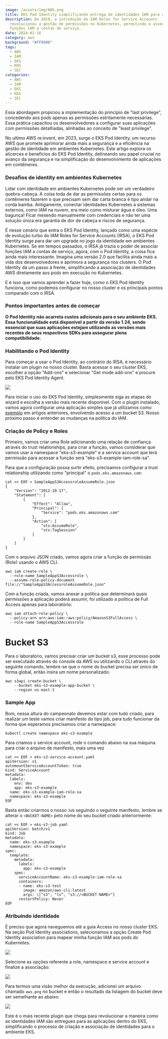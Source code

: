 ```yaml
---
image: /assets/img/AWS.png
title: EKS Pod Identity simplificando entrega de identidades IAM para aplicações
description: Em 2019, a introdução do IAM Roles for Service Accounts
  revolucionou a gestão de permissões no Kubernetes, permitindo a associação de
  funções IAM a contas de serviço.
date: 2024-01-16
category: aws
background: "#FF9900"
tags:
  - AWS
  - IAM
  - EKS
  - K8S
  - SEC
categories:
  - AWS
  - IAM
  - EKS
  - K8S
  - SEC
---
```

Essa abordagem propiciou a implementação do princípio de "last privilege", concedendo aos pods apenas as permissões estritamente necessárias. Essa prática capacitou os desenvolvedores a configurar suas aplicações com permissões detalhadas, alinhadas ao conceito de "least privilege". 

No ultimo AWS re:invent, em 2023, surge o EKS Pod Identity, um recurso AWS que promete aprimorar ainda mais a segurança e a eficiência na gestão de identidade em ambientes Kubernetes. Este artigo explora os alicerces e benefícios do EKS Pod Identity, delineando seu papel crucial no avanço da segurança e na simplificação do desenvolvimento de aplicações em contêineres.

### Desafios de identity em ambientes Kubernetes

Lidar com identidade em ambientes Kubernetes pode ser um verdadeiro quebra-cabeça. A coisa toda de dar as permissões certas para os contêineres fazerem o que precisam sem dar carta branca é tipo andar na corda bamba. Antigamente, conectar identidades Kubernetes a sistemas externos, como IAM na nuvem, era meio como misturar água e óleo. Uma bagunça! Ficar mexendo manualmente com credenciais e não ter uma solução única era garantia de dor de cabeça e riscos de segurança. 

É nesse cenário que entra o EKS Pod Identity, lançado como uma espécie de evolução turbo do IAM Roles for Service Accounts (IRSA), o EKS Pod Identity surge para dar um upgrade no jogo da identidade em ambientes Kubernetes. Se em tempos passados, o IRSA já trazia o poder de associar funções IAM a contas de serviço, agora, com o Pod Identity, a coisa fica ainda mais interessante. Imagina uma versão 2.0 que facilita ainda mais a vida dos desenvolvedores e aprimora a segurança nos clusters. O Pod Identity dá um passo à frente, simplificando a associação de identidades AWS diretamente aos pods em execução no Kubernetes.

E﻿ é isso que vamos aprender a fazer hoje, como o EKS Pod Identity funciona, como podemos configurar no nosso cluster e os principais pontos comparado com o IRSA.

### Pontos importantes antes de começar

**O Pod Identity não acarreta custos adicionais para o seu ambiente EKS. Essa funcionalidade está disponível a partir da versão 1.24, sendo essencial que suas aplicações estejam utilizando as versões mais recentes de seus respectivos SDKs para assegurar plena compatibilidade.**

### Habilitando o Pod Identity 

Para começar a usar o Pod Identity, ao contrário do IRSA, é necessário instalar um plugin no nosso cluster. Basta acessar o seu cluster EKS, escolher a opção "Add-ons" e selecionar "Get mode add-ons" e procure pelo EKS Pod Identity Agent.

![](/assets/img/pod-identity-1.png)

Para iniciar o uso do EKS Pod Identity, simplesmente siga as etapas do wizard e escolha a versão mais recente disponível. Com o plugin instalado, vamos agora configurar uma aplicação simples que já utilizamos como [exemplo](https://thiagoalexandria.com.br/criacao-de-permissoes-granulares-do-iam-para-pods/) em artigos anteriores, envolvendo acesso a um bucket S3. Nosso próximo passo é entender as mudanças na política do IAM.

### Criação de Policy e Roles

Primeiro, vamos criar uma Role adicionando uma relação de confiança através do trust relationships, para criar a função, vamos considerar que vamos usar a namespace "eks-s3-example" e a service account que terá permissão para acessar a função será "eks-s3-example-iam-role-sa".

P﻿ara que a configuração possa surtir efeito, precisamos configurar a trust relationship utilizando como "principal" o `pods.eks.amazonaws.com`:

```
cat << EOF > SampleAppS3AccessroleAssumeRole.json
{
    "Version": "2012-10-17",
    "Statement": [
        {
            "Effect": "Allow",
            "Principal": {
                "Service": "pods.eks.amazonaws.com"
            },
            "Action": [
                "sts:AssumeRole",
                "sts:TagSession"
            ]
        }
    ]
}
```

Com o arquivo JSON criado, vamos agora criar a função de permissão (Role) usando o AWS CLI.

```
aws iam create-role \
  --role-name SampleAppS3Accessrole \
  --assume-role-policy-document file://"SampleAppS3AccessroleAssumeRole.json"
```

Com a função criada, vamos anexar a política que determinará quais permissões a aplicação poderá assumir, foi utilizado a politica de Full Access apenas para laboratório:

```
aws iam attach-role-policy \
  --policy-arn arn:aws:iam::aws:policy/AmazonS3FullAccess \
  --role-name SampleAppS3Accessrole
```

# Bucket S3

Para o laboratório, vamos precisar criar um bucket s3, esse processo pode ser executado através do console da AWS ou utilizando o CLI através do seguinte comando, lembre-se que o nome do bucket precisa ser único de forma global, então insira um nome personalizado:

```text
aws s3api create-bucket \
    --bucket eks-s3-example-app-bucket \
    --region us-east-1
```

### S﻿ample App

Bom, nessa altura do campeonato devemos estar com tudo criado, para realizar um teste vamos criar manifesto do tipo job, para tudo funcionar da forma que esperamos precisamos criar a namespace:

```
kubectl create namespace eks-s3-example
```

Para criamos o service account, rode o comando abaixo na sua máquina para criar o arquivo de manifesto, mais uma vez

```
cat << EOF > eks-s3-service-account.yaml
apiVersion: v1
automountServiceAccountToken: true
kind: ServiceAccount
metadata:
  labels:
    env: dev
    app: eks-s3-example
  name: eks-s3-example-iam-role-sa
  namespace: eks-s3-example
EOF

```

Basta então criarmos o nosso `Job` seguindo o seguinte manifesto, lembre se alterar o `<BUCKET-NAME>` pelo nome do seu bucket criado anteriormente:

```text
cat << EOF > eks-s3-job.yaml
apiVersion: batch/v1
kind: Job
metadata:
  name: eks-s3-example 
  namespace: eks-s3-example
spec:
  template:
    metadata:
      labels:
        app: eks-s3-example
    spec:
      serviceAccountName: eks-s3-example-iam-role-sa
      containers:
      - name: eks-s3-test
        image: amazon/aws-cli:latest
        args: \["s3", "ls”, "s3://<BUCKET-NAME>"]
      restartPolicy: Never
EOF
```

### Atribuindo identidade

É preciso que agora naveguemos até a guia Access no nosso cluster EKS. Na seção Pod Identity associations, selecionamos a opção Create Pod Identity association para mapear minha função IAM aos pods do Kubernetes.

![](/assets/img/pod-identity-2.png)

S﻿elecione as opções referente a role, namespace e service account e finalize a associação:

![](/assets/img/pod-identity-3.png)

Para termos uma visão melhor da execução, adicionei um arquivo chamado `aws.png` no bucket e então o resultado da listagem do bucket deve ser semelhante ao abaixo:

![](/assets/img/pod-identity-4.png)

Este é o mais recente plugin que chega para revolucionar a maneira como as identidades IAM são entregues para as aplicações dentro do EKS, simplificando o processo de criação e associação de identidades para o ambiente EKS.